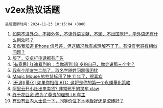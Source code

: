 # v2ex热议话题

`最后更新时间：2024-11-23 10:15:04 +0800`

1. [如果不进外企、不接外包、不读外语文献、不润、不出国旅行，学外语还有什么用处吗？](https://www.v2ex.com/t/1091739)
1. [虽然我知道 iPhone 信号差，但这情况我有点理解不了了。有没有老哥有相似问题？](https://www.v2ex.com/t/1091724)
1. [服了，安卓打电话都有广告](https://www.v2ex.com/t/1091768)
1. [[有意思] 红迪看到的：当你遇到 18 岁的自己，你会说那三个字？](https://www.v2ex.com/t/1091725)
1. [我有个朋友生二胎了，取名字随姓问题很困扰](https://www.v2ex.com/t/1091828)
1. [Magic Mouse 妙控鼠标用了快 11 年了，很喜欢](https://www.v2ex.com/t/1091792)
1. [[开源][量化] 如果你相信 BTC, 这将是你的第一个永赚量化策略](https://www.v2ex.com/t/1091726)
1. [阿里云开小灶出来卖货? 非常邪乎的灵车 claw](https://www.v2ex.com/t/1091818)
1. [终于花巨资 成为了尊贵的理想 L6 车主](https://www.v2ex.com/t/1091849)
1. [有没有业内人士说一下，同等价位下木地板好还是瓷砖好？](https://www.v2ex.com/t/1091715)

